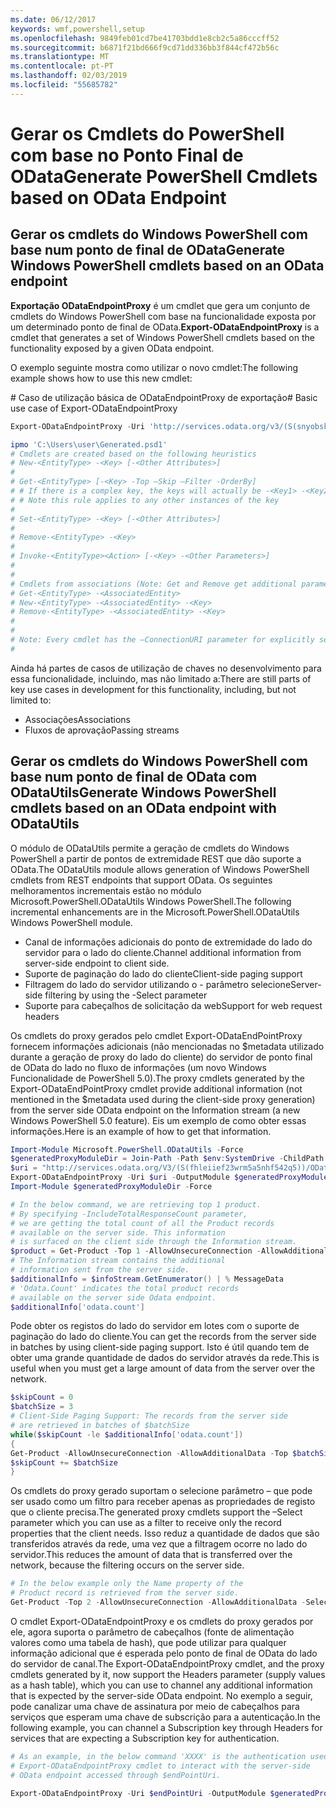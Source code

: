 ```yaml
---
ms.date: 06/12/2017
keywords: wmf,powershell,setup
ms.openlocfilehash: 9849feb01cd7be41703bdd1e8cb2c5a86cccff52
ms.sourcegitcommit: b6871f21bd666f9cd71dd336bb3f844cf472b56c
ms.translationtype: MT
ms.contentlocale: pt-PT
ms.lasthandoff: 02/03/2019
ms.locfileid: "55685782"
---
```

# <a name="generate-powershell-cmdlets-based-on-odata-endpoint"></a><span data-ttu-id="9306b-102">Gerar os Cmdlets do PowerShell com base no Ponto Final de OData</span><span class="sxs-lookup"><span data-stu-id="9306b-102">Generate PowerShell Cmdlets based on OData Endpoint</span></span>
<a name="generate-windows-powershell-cmdlets-based-on-an-odata-endpoint"></a><span data-ttu-id="9306b-103">Gerar os cmdlets do Windows PowerShell com base num ponto de final de OData</span><span class="sxs-lookup"><span data-stu-id="9306b-103">Generate Windows PowerShell cmdlets based on an OData endpoint</span></span>
--------------------------------------------------------------

<span data-ttu-id="9306b-104">**Exportação ODataEndpointProxy** é um cmdlet que gera um conjunto de cmdlets do Windows PowerShell com base na funcionalidade exposta por um determinado ponto de final de OData.</span><span class="sxs-lookup"><span data-stu-id="9306b-104">**Export-ODataEndpointProxy** is a cmdlet that generates a set of Windows PowerShell cmdlets based on the functionality exposed by a given OData endpoint.</span></span>

<span data-ttu-id="9306b-105">O exemplo seguinte mostra como utilizar o novo cmdlet:</span><span class="sxs-lookup"><span data-stu-id="9306b-105">The following example shows how to use this new cmdlet:</span></span>

<span data-ttu-id="9306b-106">\# Caso de utilização básica de ODataEndpointProxy de exportação</span><span class="sxs-lookup"><span data-stu-id="9306b-106">\# Basic use case of Export-ODataEndpointProxy</span></span>

```powershell
Export-ODataEndpointProxy -Uri 'http://services.odata.org/v3/(S(snyobsk1hhutkb2yulwldgf1))/odata/odata.svc' -OutputModule C:\Users\user\Generated.psd1

ipmo 'C:\Users\user\Generated.psd1'
# Cmdlets are created based on the following heuristics
# New-<EntityType> -<Key> [-<Other Attributes>]
#
# Get-<EntityType> [-<Key> -Top –Skip –Filter -OrderBy]
# # If there is a complex key, the keys will actually be -<Key1> -<Key2>…
# # Note this rule applies to any other instances of the key
#
# Set-<EntityType> -<Key> [-<Other Attributes>]
#
# Remove-<EntityType> -<Key>
#
# Invoke-<EntityType><Action> [-<Key> -<Other Parameters>]
#
#
# Cmdlets from associations (Note: Get and Remove get additional parameter sets)
# Get-<EntityType> -<AssociatedEntity>
# New-<EntityType> -<AssociatedEntity> -<Key>
# Remove-<EntityType> -<AssociatedEntity> -<Key>
#
#
# Note: Every cmdlet has the –ConnectionURI parameter for explicitly setting the URI of the endpoint. This normally uses the same address that you gave the Export-ODataEndpointProxy cmdlet, but can be overridden in this fashion for the sake of similar endpoints.
#
```

<span data-ttu-id="9306b-107">Ainda há partes de casos de utilização de chaves no desenvolvimento para essa funcionalidade, incluindo, mas não limitado a:</span><span class="sxs-lookup"><span data-stu-id="9306b-107">There are still parts of key use cases in development for this functionality, including, but not limited to:</span></span>
-   <span data-ttu-id="9306b-108">Associações</span><span class="sxs-lookup"><span data-stu-id="9306b-108">Associations</span></span>
-   <span data-ttu-id="9306b-109">Fluxos de aprovação</span><span class="sxs-lookup"><span data-stu-id="9306b-109">Passing streams</span></span>

<a name="generate-windows-powershell-cmdlets-based-on-an-odata-endpoint-with-odatautils"></a><span data-ttu-id="9306b-110">Gerar os cmdlets do Windows PowerShell com base num ponto de final de OData com ODataUtils</span><span class="sxs-lookup"><span data-stu-id="9306b-110">Generate Windows PowerShell cmdlets based on an OData endpoint with ODataUtils</span></span>
------------------------------------------------------------------------------
<span data-ttu-id="9306b-111">O módulo de ODataUtils permite a geração de cmdlets do Windows PowerShell a partir de pontos de extremidade REST que dão suporte a OData.</span><span class="sxs-lookup"><span data-stu-id="9306b-111">The ODataUtils module allows generation of Windows PowerShell cmdlets from REST endpoints that support OData.</span></span> <span data-ttu-id="9306b-112">Os seguintes melhoramentos incrementais estão no módulo Microsoft.PowerShell.ODataUtils Windows PowerShell.</span><span class="sxs-lookup"><span data-stu-id="9306b-112">The following incremental enhancements are in the Microsoft.PowerShell.ODataUtils Windows PowerShell module.</span></span>
-   <span data-ttu-id="9306b-113">Canal de informações adicionais do ponto de extremidade do lado do servidor para o lado do cliente.</span><span class="sxs-lookup"><span data-stu-id="9306b-113">Channel additional information from server-side endpoint to client side.</span></span>
-   <span data-ttu-id="9306b-114">Suporte de paginação do lado do cliente</span><span class="sxs-lookup"><span data-stu-id="9306b-114">Client-side paging support</span></span>
-   <span data-ttu-id="9306b-115">Filtragem do lado do servidor utilizando o - parâmetro selecione</span><span class="sxs-lookup"><span data-stu-id="9306b-115">Server-side filtering by using the -Select parameter</span></span>
-   <span data-ttu-id="9306b-116">Suporte para cabeçalhos de solicitação da web</span><span class="sxs-lookup"><span data-stu-id="9306b-116">Support for web request headers</span></span>

<span data-ttu-id="9306b-117">Os cmdlets do proxy gerados pelo cmdlet Export-ODataEndPointProxy fornecem informações adicionais (não mencionadas no $metadata utilizado durante a geração de proxy do lado do cliente) do servidor de ponto final de OData do lado no fluxo de informações (um novo Windows Funcionalidade de PowerShell 5.0).</span><span class="sxs-lookup"><span data-stu-id="9306b-117">The proxy cmdlets generated by the Export-ODataEndPointProxy cmdlet provide additional information (not mentioned in the $metadata used during the client-side proxy generation) from the server side OData endpoint on the Information stream (a new Windows PowerShell 5.0 feature).</span></span> <span data-ttu-id="9306b-118">Eis um exemplo de como obter essas informações.</span><span class="sxs-lookup"><span data-stu-id="9306b-118">Here is an example of how to get that information.</span></span>
```powershell
Import-Module Microsoft.PowerShell.ODataUtils -Force
$generatedProxyModuleDir = Join-Path -Path $env:SystemDrive -ChildPath 'ODataDemoProxy'
$uri = "http://services.odata.org/V3/(S(fhleiief23wrm5a5nhf542q5))/OData/OData.svc/"
Export-ODataEndpointProxy -Uri $uri -OutputModule $generatedProxyModuleDir -Force -AllowUnSecureConnection -Verbose -AllowClobber
Import-Module $generatedProxyModuleDir -Force

# In the below command, we are retrieving top 1 product.
# By specifying -IncludeTotalResponseCount parameter,
# we are getting the total count of all the Product records
# available on the server side. This information
# is surfaced on the client side through the Information stream.
$product = Get-Product -Top 1 -AllowUnsecureConnection -AllowAdditionalData -IncludeTotalResponseCount -InformationVariable infoStream
# The Information stream contains the additional
# information sent from the server side.
$additionalInfo = $infoStream.GetEnumerator() | % MessageData
# 'Odata.Count' indicates the total product records
# available on the server side Odata endpoint.
$additionalInfo['odata.count']
```

<span data-ttu-id="9306b-119">Pode obter os registos do lado do servidor em lotes com o suporte de paginação do lado do cliente.</span><span class="sxs-lookup"><span data-stu-id="9306b-119">You can get the records from the server side in batches by using client-side paging support.</span></span> <span data-ttu-id="9306b-120">Isto é útil quando tem de obter uma grande quantidade de dados do servidor através da rede.</span><span class="sxs-lookup"><span data-stu-id="9306b-120">This is useful when you must get a large amount of data from the server over the network.</span></span>
```powershell
$skipCount = 0
$batchSize = 3
# Client-Side Paging Support: The records from the server side
# are retrieved in batches of $batchSize
while($skipCount -le $additionalInfo['odata.count'])
{
Get-Product -AllowUnsecureConnection -AllowAdditionalData -Top $batchSize -Skip $skipCount
$skipCount += $batchSize
}
```

<span data-ttu-id="9306b-121">Os cmdlets do proxy gerado suportam o selecione parâmetro – que pode ser usado como um filtro para receber apenas as propriedades de registo que o cliente precisa.</span><span class="sxs-lookup"><span data-stu-id="9306b-121">The generated proxy cmdlets support the –Select parameter which you can use as a filter to receive only the record properties that the client needs.</span></span> <span data-ttu-id="9306b-122">Isso reduz a quantidade de dados que são transferidos através da rede, uma vez que a filtragem ocorre no lado do servidor.</span><span class="sxs-lookup"><span data-stu-id="9306b-122">This reduces the amount of data that is transferred over the network, because the filtering occurs on the server side.</span></span>
```powershell
# In the below example only the Name property of the
# Product record is retrieved from the server side.
Get-Product -Top 2 -AllowUnsecureConnection -AllowAdditionalData -Select Name
```

<span data-ttu-id="9306b-123">O cmdlet Export-ODataEndpointProxy e os cmdlets do proxy gerados por ele, agora suporta o parâmetro de cabeçalhos (fonte de alimentação valores como uma tabela de hash), que pode utilizar para qualquer informação adicional que é esperada pelo ponto de final de OData do lado do servidor de canal.</span><span class="sxs-lookup"><span data-stu-id="9306b-123">The Export-ODataEndpointProxy cmdlet, and the proxy cmdlets generated by it, now support the Headers parameter (supply values as a hash table), which you can use to channel any additional information that is expected by the server-side OData endpoint.</span></span> <span data-ttu-id="9306b-124">No exemplo a seguir, pode canalizar uma chave de assinatura por meio de cabeçalhos para serviços que esperam uma chave de subscrição para a autenticação.</span><span class="sxs-lookup"><span data-stu-id="9306b-124">In the following example, you can channel a Subscription key through Headers for services that are expecting a Subscription key for authentication.</span></span>
```powershell
# As an example, in the below command 'XXXX' is the authentication used by the
# Export-ODataEndpointProxy cmdlet to interact with the server-side
# OData endpoint accessed through $endPointUri.

Export-ODataEndpointProxy -Uri $endPointUri -OutputModule $generatedProxyModuleDir -Force -AllowUnSecureConnection -Verbose -Headers @{'subscription-key'='XXXX'}
```
